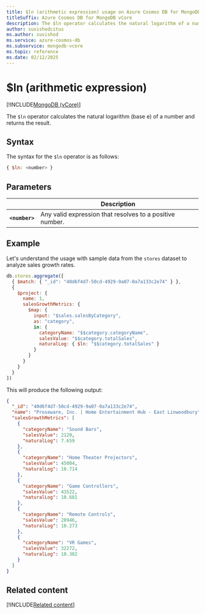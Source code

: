 ```yaml
---
title: $ln (arithmetic expression) usage on Azure Cosmos DB for MongoDB vCore
titleSuffix: Azure Cosmos DB for MongoDB vCore
description: The $ln operator calculates the natural logarithm of a number and returns the result.
author: suvishodcitus
ms.author: suvishod
ms.service: azure-cosmos-db
ms.subservice: mongodb-vcore
ms.topic: reference
ms.date: 02/12/2025
---
```


# $ln (arithmetic expression)

[!INCLUDE[MongoDB (vCore)](~/reusable-content/ce-skilling/azure/includes/cosmos-db/includes/appliesto-mongodb-vcore.md)]

The `$ln` operator calculates the natural logarithm (base e) of a number and returns the result.

## Syntax

The syntax for the `$ln` operator is as follows:

```javascript
{ $ln: <number> }
```

## Parameters

| | Description |
| --- | --- |
| **`<number>`** | Any valid expression that resolves to a positive number. |

## Example

Let's understand the usage with sample data from the `stores` dataset to analyze sales growth rates.

```javascript
db.stores.aggregate([
  { $match: { "_id": "40d6f4d7-50cd-4929-9a07-0a7a133c2e74" } },
  {
    $project: {
      name: 1,
      salesGrowthMetrics: {
        $map: {
          input: "$sales.salesByCategory",
          as: "category",
          in: {
            categoryName: "$$category.categoryName",
            salesValue: "$$category.totalSales",
            naturalLog: { $ln: "$$category.totalSales" }
          }
        }
      }
    }
  }
])
```

This will produce the following output:

```json
{
  "_id": "40d6f4d7-50cd-4929-9a07-0a7a133c2e74",
  "name": "Proseware, Inc. | Home Entertainment Hub - East Linwoodbury",
  "salesGrowthMetrics": [
    {
      "categoryName": "Sound Bars",
      "salesValue": 2120,
      "naturalLog": 7.659
    },
    {
      "categoryName": "Home Theater Projectors",
      "salesValue": 45004,
      "naturalLog": 10.714
    },
    {
      "categoryName": "Game Controllers",
      "salesValue": 43522,
      "naturalLog": 10.681
    },
    {
      "categoryName": "Remote Controls",
      "salesValue": 28946,
      "naturalLog": 10.273
    },
    {
      "categoryName": "VR Games",
      "salesValue": 32272,
      "naturalLog": 10.382
    }
  ]
}
```

## Related content

[!INCLUDE[Related content](../includes/related-content.md)]